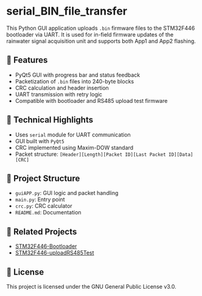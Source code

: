 # serial_BIN_file_transfer

This Python GUI application uploads `.bin` firmware files to the STM32F446 bootloader via UART. It is used for in-field firmware updates of the rainwater signal acquisition unit and supports both App1 and App2 flashing.

## 🚀 Features

- PyQt5 GUI with progress bar and status feedback
- Packetization of `.bin` files into 240-byte blocks
- CRC calculation and header insertion
- UART transmission with retry logic
- Compatible with bootloader and RS485 upload test firmware

## 🧠 Technical Highlights

- Uses `serial` module for UART communication
- GUI built with `PyQt5`
- CRC implemented using Maxim-DOW standard
- Packet structure: `[Header][Length][Packet ID][Last Packet ID][Data][CRC]`

## 📁 Project Structure

- `guiAPP.py`: GUI logic and packet handling
- `main.py`: Entry point
- `crc.py`: CRC calculator
- `README.md`: Documentation

## 🔗 Related Projects

- [STM32F446-Bootloader](https://github.com/Vojtese/STM32F446-Bootloader)
- [STM32F446-uploadRS485Test](https://github.com/Vojtese/STM32F446-uploadRS485Test)

## 📜 License

This project is licensed under the GNU General Public License v3.0.
